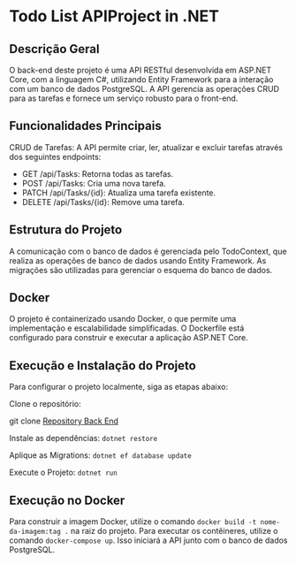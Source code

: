 # Todo List APIProject in .NET

## Descrição Geral
O back-end deste projeto é uma API RESTful desenvolvida em ASP.NET Core, com a linguagem C#, utilizando Entity Framework para a interação com um banco de dados PostgreSQL. A API gerencia as operações CRUD para as tarefas e fornece um serviço robusto para o front-end.

## Funcionalidades Principais

CRUD de Tarefas: A API permite criar, ler, atualizar e excluir tarefas através dos seguintes endpoints:

- GET /api/Tasks: Retorna todas as tarefas.
- POST /api/Tasks: Cria uma nova tarefa.
- PATCH /api/Tasks/{id}: Atualiza uma tarefa existente.
- DELETE /api/Tasks/{id}: Remove uma tarefa.

## Estrutura do Projeto

A comunicação com o banco de dados é gerenciada pelo TodoContext, que realiza as operações de banco de dados usando Entity Framework. As migrações são utilizadas para gerenciar o esquema do banco de dados.

## Docker

O projeto é containerizado usando Docker, o que permite uma implementação e escalabilidade simplificadas. O Dockerfile está configurado para construir e executar a aplicação ASP.NET Core.

## Execução e Instalação do Projeto

Para configurar o projeto localmente, siga as etapas abaixo:

Clone o repositório:

git clone [Repository Back End](https://github.com/larissabpaz/TodoAngularApi)

Instale as dependências: `dotnet restore`

Aplique as Migrations: `dotnet ef database update`

Execute o Projeto: `dotnet run`

## Execução no Docker

Para construir a imagem Docker, utilize o comando `docker build -t nome-da-imagem:tag .` na raiz do projeto.
Para executar os contêineres, utilize o comando `docker-compose up`. Isso iniciará a API junto com o banco de dados PostgreSQL.
